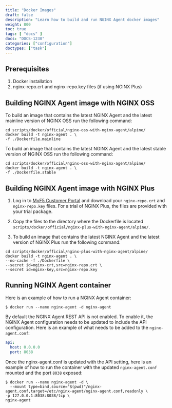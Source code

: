 ```yaml
---
title: "Docker Images"
draft: false
description: "Learn how to build and run NGINX Agent docker images"
weight: 800
toc: true
tags: [ "docs" ]
docs: "DOCS-1230"
categories: ["configuration"]
doctypes: ["task"]
---
```


## Prerequisites
1. Docker installation
1. nginx-repo.crt and nginx-repo.key files (if using NGINX Plus)

## Building NGINX Agent image with NGINX OSS

To build an image that contains the latest NGINX Agent and the latest mainline version of NGINX OSS run the following command:

```shell
cd scripts/docker/official/nginx-oss-with-nginx-agent/alpine/
docker build -t nginx-agent . \
-f ./Dockerfile.mainline
```

To build an image that contains the latest NGINX Agent and the latest stable version of NGINX OSS run the following command:
```shell
cd scripts/docker/official/nginx-oss-with-nginx-agent/alpine/
docker build -t nginx-agent . \
-f ./Dockerfile.stable
```

## Building NGINX Agent image with NGINX Plus

1. Log in to [MyF5 Customer Portal](https://account.f5.com/myf5) and download your `nginx-repo.crt` and `nginx-repo.key` files. For a trial of NGINX Plus, the files are provided with your trial package.

1. Copy the files to the directory where the Dockerfile is located `scripts/docker/official/nginx-plus-with-nginx-agent/alpine/`.

1. To build an image that contains the latest NGINX Agent and the latest version of NGINX Plus run the following command:

```shell
cd scripts/docker/official/nginx-plus-with-nginx-agent/alpine/
docker build -t nginx-agent . \
--no-cache -f ./Dockerfile \
--secret id=nginx-crt,src=nginx-repo.crt \
--secret id=nginx-key,src=nginx-repo.key
```

## Running NGINX Agent container

Here is an example of how to run a NGINX Agent container:

```console
$ docker run --name nginx-agent -d nginx-agent
```

By default the NGINX Agent REST API is not enabled. To enable it, the NGINX Agent configuration needs to be updated to include the API configuration. Here is an example of what needs to be added to the `nginx-agent.conf`:

```yaml
api:
  host: 0.0.0.0
  port: 8038
```

Once the nginx-agent.conf is updated with the API setting, here is an example of how to run the container with the updated `nginx-agent.conf` mounted and the port `8038` exposed:

```console
$ docker run --name nginx-agent -d \
  --mount type=bind,source="$(pwd)"/nginx-agent.conf,target=/etc/nginx-agent/nginx-agent.conf,readonly \
-p 127.0.0.1:8038:8038/tcp \
nginx-agent
```
